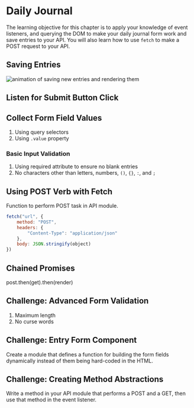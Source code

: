 # Daily Journal

The learning objective for this chapter is to apply your knowledge of event listeners, and querying the DOM to make your daily journal form work and save entries to your API. You will also learn how to use `fetch` to make a POST request to your API.

## Saving Entries

![animation of saving new entries and rendering them](./images/image.png)

## Listen for Submit Button Click

## Collect Form Field Values

1. Using query selectors
1. Using `.value` property

### Basic Input Validation

1. Using required attribute to ensure no blank entries
1. No characters other than letters, numbers, `()`, `{}`, `:`, and `;`

## Using POST Verb with Fetch

Function to perform POST task in API module.

```js
fetch("url", {
    method: "POST",
    headers: {
        "Content-Type": "application/json"
    },
    body: JSON.stringify(object)
})
```

## Chained Promises

post.then(get).then(render)

## Challenge: Advanced Form Validation

1. Maximum length
1. No curse words

## Challenge: Entry Form Component

Create a module that defines a function for building the form fields dynamically instead of them being hard-coded in the HTML.

## Challenge: Creating Method Abstractions

Write a method in your API module that performs a POST and a GET, then use that method in the event listener.